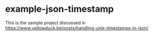# example-json-timestamp

This is the sample project discussed in https://www.yellowduck.be/posts/handling-unix-timestamps-in-json/